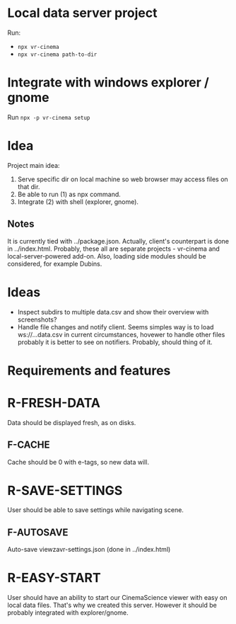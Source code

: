 # Local data server project

Run:
* `npx vr-cinema`
* `npx vr-cinema path-to-dir`

# Integrate with windows explorer / gnome

Run `npx -p vr-cinema setup`

# Idea

Project main idea:
1. Serve specific dir on local machine so web browser may access files on that dir.
2. Be able to run (1) as npx command.
3. Integrate (2) with shell (explorer, gnome).

## Notes

It is currently tied with ../package.json. Actually, client's counterpart is done in ../index.html.
Probably, these all are separate projects - vr-cinema and local-server-powered add-on.
Also, loading side modules should be considered, for example Dubins.

# Ideas

* Inspect subdirs to multiple data.csv and show their overview with screenshots?
* Handle file changes and notify client.
Seems simples way is to load ws://...data.csv in current circumstances,
hovewer to handle other files probably it is better to see on notifiers.
Probably, should thing of it.

# Requirements and features

# R-FRESH-DATA
Data should be displayed fresh, as on disks.

## F-CACHE
Cache should be 0 with e-tags, so new data will.

# R-SAVE-SETTINGS
User should be able to save settings while navigating scene.

## F-AUTOSAVE
Auto-save viewzavr-settings.json (done in ../index.html)

# R-EASY-START
User should have an ability to start our CinemaScience viewer with easy on local data files.
That's why we created this server. However it should be probably integrated with explorer/gnome.